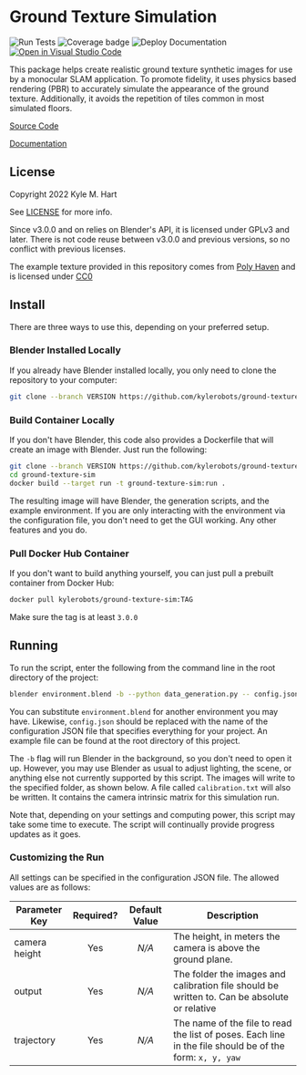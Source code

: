 # Ground Texture Simulation #

![Run Tests](https://github.com/kylerobots/ground-texture-sim/actions/workflows/tests.yml/badge.svg?branch=main)
![Coverage badge](https://img.shields.io/endpoint?url=https://raw.githubusercontent.com/wiki/kylerobots/ground-texture-sim/python-coverage-comment-action-badge.json)
![Deploy Documentation](https://github.com/kylerobots/ground-texture-sim/actions/workflows/deploy_pages.yml/badge.svg?branch=main)
[![Open in Visual Studio Code](https://open.vscode.dev/badges/open-in-vscode.svg)](https://open.vscode.dev/kylerobots/ground-texture-sim)

This package helps create realistic ground texture synthetic images for use by a monocular SLAM application. To promote
fidelity, it uses physics based rendering (PBR) to accurately simulate the appearance of the ground texture.
Additionally, it avoids the repetition of tiles common in most simulated floors.

[Source Code](https://github.com/kylerobots/ground-texture-sim)

[Documentation](https://kylerobots.github.io/ground-texture-sim/)

## License ##
Copyright 2022 Kyle M. Hart

See [LICENSE](LICENSE.md) for more info.

Since v3.0.0 and on relies on Blender's API, it is licensed under GPLv3 and later. There is not code reuse between
v3.0.0 and previous versions, so no conflict with previous licenses.

The example texture provided in this repository comes from [Poly Haven](https://polyhaven.com/a/t_brick_floor_002) and
is licensed under [CC0](https://creativecommons.org/publicdomain/zero/1.0/)

## Install ##
There are three ways to use this, depending on your preferred setup.

### Blender Installed Locally ###
If you already have Blender installed locally, you only need to clone the repository to your computer:

```bash
git clone --branch VERSION https://github.com/kylerobots/ground-texture-sim.git
```

### Build Container Locally ###
If you don't have Blender, this code also provides a Dockerfile that will create an image with Blender. Just
run the following:

```bash
git clone --branch VERSION https://github.com/kylerobots/ground-texture-sim.git
cd ground-texture-sim
docker build --target run -t ground-texture-sim:run .
```

The resulting image will have Blender, the generation scripts, and the example environment. If you are only
interacting with the environment via the configuration file, you don't need to get the GUI working. Any other
features and you do.

### Pull Docker Hub Container ###
If you don't want to build anything yourself, you can just pull a prebuilt container from Docker Hub:
```bash
docker pull kylerobots/ground-texture-sim:TAG
```
Make sure the tag is at least `3.0.0`

## Running ##
To run the script, enter the following from the command line in the root directory of the project:

```bash
blender environment.blend -b --python data_generation.py -- config.json
```

You can substitute `environment.blend` for another environment you may have. Likewise, `config.json` should be replaced
with the name of the configuration JSON file that specifies everything for your project. An example file can be found
at the root directory of this project.

The `-b` flag will run Blender in the background, so you don't need to open it up. However, you may use Blender as
usual to adjust lighting, the scene, or anything else not currently supported by this script. The images will write to
the specified folder, as shown below. A file called `calibration.txt` will also be written. It contains the camera
intrinsic matrix for this simulation run.

Note that, depending on your settings and computing power, this script may take some time to execute. The script will
continually provide progress updates as it goes.

### Customizing the Run ###
All settings can be specified in the configuration JSON file. The allowed values are as follows:

| Parameter Key | Required? | Default Value | Description |
| ------------- | :-------: | :-----------: | ----------- |
| camera height | Yes       | *N/A*         | The height, in meters the camera is above the ground plane. |
| output        | Yes       | *N/A*         | The folder the images and calibration file should be written to. Can be absolute or relative |
| trajectory    | Yes       | *N/A*         | The name of the file to read the list of poses. Each line in the file should be of the form: `x, y, yaw` |
